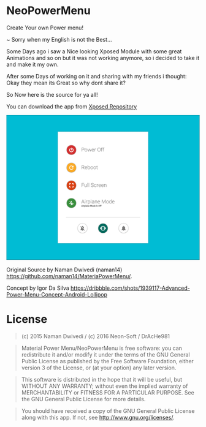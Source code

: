 # NeoPowerMenu
Create Your own Power menu!

~ Sorry when my English is not the Best...

Some Days ago i saw a Nice looking Xposed Module with some great Animations and so on but it was not working anymore,
so i decided to take it and make it my own.

After some Days of working on it and sharing with my friends i thought: Okay they mean its Great so why dont share it?

So Now here is the source for ya all!

You can download the app from [Xposed Repository](https://repo.xposed.info/module/de.NeonSoft.neopowermenu)

![alt tag](https://raw.githubusercontent.com/DrAcHe981/NeoPowerMenu/master/demo.gif)

 Original Source by Naman Dwivedi (naman14)
 https://github.com/naman14/MateriaPowerMenu/.
 
 Concept by Igor Da Silva
 https://dribbble.com/shots/1939117-Advanced-Power-Menu-Concept-Android-Lollipop﻿


License
===============
>(c) 2015 Naman Dwivedi / (c) 2016 Neon-Soft / DrAcHe981

>Material Power Menu/NeoPowerMenu is free software: you can redistribute it and/or modify it under the terms of the GNU General Public License as published by the Free Software Foundation, either version 3 of the License, or (at your option) any later version. 

>This software is distributed in the hope that it will be useful, but WITHOUT ANY WARRANTY; without even the implied warranty of MERCHANTABILITY or FITNESS FOR A PARTICULAR PURPOSE. See the GNU General Public License for more details. 

>You should have received a copy of the GNU General Public License along with this app. If not, see <http://www.gnu.org/licenses/>. 



